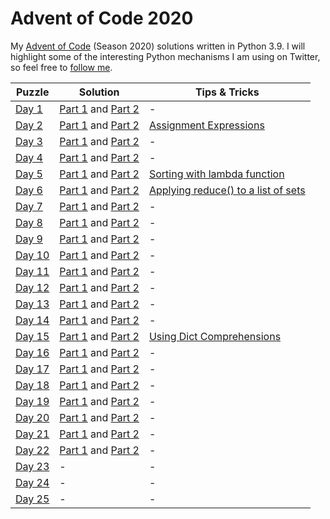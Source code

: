 # Advent of Code 2020
My [Advent of Code](https://adventofcode.com/2020) (Season 2020) solutions written in Python 3.9. I will highlight some of the interesting Python mechanisms I am using on Twitter, so feel free to [follow me](https://twitter.com/Dementophobia).

| Puzzle                                         | Solution                                                | Tips & Tricks                                                |
| ---------------------------------------------- | ------------------------------------------------------- | ------------------------------------------------------------ |
| [Day 1](https://adventofcode.com/2020/day/1)   | [Part 1](./2020_01_p1.py) and [Part 2](./2020_01_p2.py) | -                                                            |
| [Day 2](https://adventofcode.com/2020/day/2)   | [Part 1](./2020_02_p1.py) and [Part 2](./2020_02_p2.py) | [Assignment Expressions](https://twitter.com/Dementophobia/status/1334059861429149698) |
| [Day 3](https://adventofcode.com/2020/day/3)   | [Part 1](./2020_03_p1.py) and [Part 2](./2020_03_p2.py) | -                                                            |
| [Day 4](https://adventofcode.com/2020/day/4)   | [Part 1](./2020_04_p1.py) and [Part 2](./2020_04_p2.py) | -                                                            |
| [Day 5](https://adventofcode.com/2020/day/5)   | [Part 1](./2020_05_p1.py) and [Part 2](./2020_05_p2.py) | [Sorting with lambda function](https://twitter.com/Dementophobia/status/1335154845045694465) |
| [Day 6](https://adventofcode.com/2020/day/6)   | [Part 1](./2020_06_p1.py) and [Part 2](./2020_06_p2.py) | [Applying reduce() to a list of sets](https://twitter.com/Dementophobia/status/1335465741647220736) |
| [Day 7](https://adventofcode.com/2020/day/7)   | [Part 1](./2020_07_p1.py) and [Part 2](./2020_07_p2.py) | -                                                            |
| [Day 8](https://adventofcode.com/2020/day/8)   | [Part 1](./2020_08_p1.py) and [Part 2](./2020_08_p2.py) | -                                                            |
| [Day 9](https://adventofcode.com/2020/day/9)   | [Part 1](./2020_09_p1.py) and [Part 2](./2020_09_p2.py) | -                                                            |
| [Day 10](https://adventofcode.com/2020/day/10) | [Part 1](./2020_10_p1.py) and [Part 2](./2020_10_p2.py) | -                                                            |
| [Day 11](https://adventofcode.com/2020/day/11) | [Part 1](./2020_11_p1.py) and [Part 2](./2020_11_p2.py) | -                                                            |
| [Day 12](https://adventofcode.com/2020/day/12) | [Part 1](./2020_12_p1.py) and [Part 2](./2020_12_p2.py) | -                                                            |
| [Day 13](https://adventofcode.com/2020/day/13) | [Part 1](./2020_13_p1.py) and [Part 2](./2020_13_p2.py) | -                                                            |
| [Day 14](https://adventofcode.com/2020/day/14) | [Part 1](./2020_14_p1.py) and [Part 2](./2020_14_p2.py) | -                                                            |
| [Day 15](https://adventofcode.com/2020/day/15) | [Part 1](./2020_15_p1.py) and [Part 2](./2020_15_p2.py) | [Using Dict Comprehensions](https://twitter.com/Dementophobia/status/1338749990185951232) |
| [Day 16](https://adventofcode.com/2020/day/16) | [Part 1](./2020_16_p1.py) and [Part 2](./2020_16_p2.py) | -                                                            |
| [Day 17](https://adventofcode.com/2020/day/17) | [Part 1](./2020_17_p1.py) and [Part 2](./2020_17_p2.py) | -                                                            |
| [Day 18](https://adventofcode.com/2020/day/18) | [Part 1](./2020_18_p1.py) and [Part 2](./2020_18_p2.py) | -                                                            |
| [Day 19](https://adventofcode.com/2020/day/19) | [Part 1](./2020_19_p1.py) and [Part 2](./2020_19_p2.py) | -                                                            |
| [Day 20](https://adventofcode.com/2020/day/20) | [Part 1](./2020_20_p1.py) and [Part 2](./2020_20_p2.py) | -                                                            |
| [Day 21](https://adventofcode.com/2020/day/21) | [Part 1](./2020_21_p1.py) and [Part 2](./2020_21_p2.py) | -                                                            |
| [Day 22](https://adventofcode.com/2020/day/22) | [Part 1](./2020_22_p1.py) and [Part 2](./2020_22_p2.py) | -                                                            |
| [Day 23](https://adventofcode.com/2020/day/23) | -                                                       | -                                                            |
| [Day 24](https://adventofcode.com/2020/day/24) | -                                                       | -                                                            |
| [Day 25](https://adventofcode.com/2020/day/25) | -                                                       | -                                                            |

